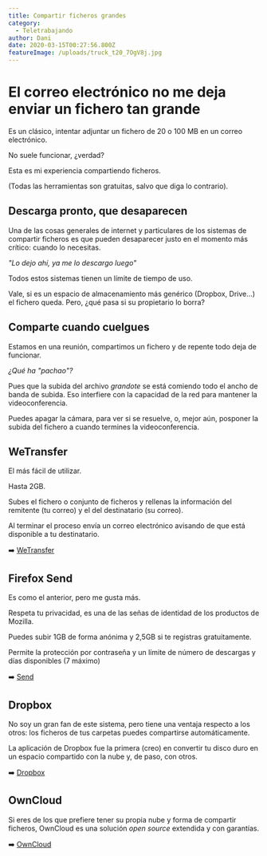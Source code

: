 ```yaml
---
title: Compartir ficheros grandes
category:
  - Teletrabajando
author: Dani
date: 2020-03-15T00:27:56.800Z
featureImage: /uploads/truck_t20_7OgV8j.jpg
---
```


# El correo electrónico no me deja enviar un fichero tan grande

Es un clásico, intentar adjuntar un fichero de 20 o 100 MB en un correo electrónico.

No suele funcionar, ¿verdad?

Esta es mi experiencia compartiendo ficheros.

(Todas las herramientas son gratuitas, salvo que diga lo contrario).



## Descarga pronto, que desaparecen

Una de las cosas generales de internet y particulares de los sistemas de compartir ficheros es que pueden desaparecer justo en el momento más crítico: cuando lo necesitas.



*"Lo dejo ahí, ya me lo descargo luego"*



Todos estos sistemas tienen un límite de tiempo de uso.

Vale, si es un espacio de almacenamiento más genérico (Dropbox, Drive…) el fichero queda. Pero, ¿qué pasa si su propietario lo borra?



## Comparte cuando cuelgues

Estamos en una reunión, compartimos un fichero y de repente todo deja de funcionar.

*¿Qué ha "pachao"?*

Pues que la subida del archivo *grandote* se está comiendo todo el ancho de banda de subida. Eso interfiere con la capacidad de la red para mantener la videoconferencia.

Puedes apagar la cámara, para ver si se resuelve, o, mejor aún, posponer la subida del fichero a cuando termines la videoconferencia.





## WeTransfer

El más fácil de utilizar. 

Hasta 2GB.

Subes el fichero o conjunto de ficheros y rellenas la información del remitente (tu correo) y el del destinatario (su correo).

Al terminar el proceso envía un correo electrónico avisando de que está disponible a tu destinatario.

➡️ [WeTransfer](https://wetransfer.com)



## Firefox Send

Es como el anterior, pero me gusta más.

Respeta tu privacidad, es una de las señas de identidad de los productos de Mozilla.

Puedes subir 1GB de forma anónima y 2,5GB si te registras gratuitamente.

Permite la protección por contraseña y un límite de número de descargas y días disponibles (7 máximo)

➡️ [Send](https://send.firefox.com/)



## Dropbox

No soy un gran fan de este sistema, pero tiene una ventaja respecto a los otros: los ficheros de tus carpetas puedes compartirse automáticamente.

La aplicación de Dropbox fue la primera (creo) en convertir tu disco duro en un espacio compartido con la nube y, de paso, con otros.

➡️ [Dropbox](https://dropbox.com)



## OwnCloud

Si eres de los que prefiere tener su propia nube y forma de compartir ficheros, OwnCloud es una solución *open source*  extendida y con garantías.

➡️ [OwnCloud](https://owncloud.org/)